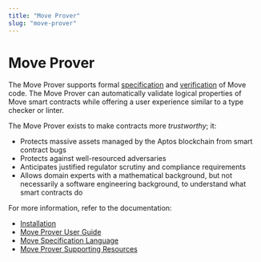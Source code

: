 ```yaml
---
title: "Move Prover"
slug: "move-prover"
---
```


# Move Prover

The Move Prover supports formal [specification](./spec-lang.md) and [verification](./prover-guide.md) of Move code. The Move Prover can automatically validate logical properties of Move smart contracts while offering a user experience similar to a type checker or linter.

The Move Prover exists to make contracts more *trustworthy*; it:

- Protects massive assets managed by the Aptos blockchain from smart contract bugs
- Protects against well-resourced adversaries
- Anticipates justified regulator scrutiny and compliance requirements
- Allows domain experts with a mathematical background, but not necessarily a software engineering background, to understand what smart contracts do

For more information, refer to the documentation:

- [Installation](../../tools/aptos-cli/install-cli/install-move-prover.md) 
- [Move Prover User Guide](prover-guide.md)
- [Move Specification Language](spec-lang.md)
- [Move Prover Supporting Resources](supporting-resources.md)
